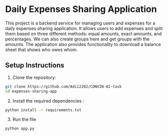 # Daily Expenses Sharing Application

This project is a backend service for managing users and expenses for a daily expenses sharing application. It allows users to add expenses and split them based on three different methods: equal amounts, exact amounts, and percentages. We can also create groups here and get groups with the amounts. The application also provides functionality to download a balance sheet that shows who owes whom.

## Setup Instructions

1. Clone the repository:

```bash
git clone https://github.com/Adii2202/CONVIN-AI-task
cd expenses-sharing-app
```

2. Install the required dependencies :

```bash
python install -r requirements.txt
```

3. Run the file

```bash
python app.py
```
